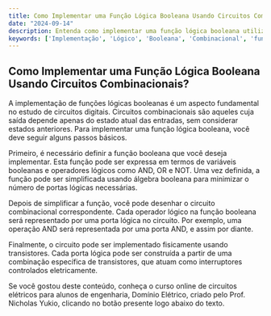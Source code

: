 ```yaml
---
title: Como Implementar uma Função Lógica Booleana Usando Circuitos Combinacionais?
date: "2024-09-14"
description: Entenda como implementar uma função lógica booleana utilizando circuitos combinacionais no contexto de circuitos digitais.
keywords: ['Implementação', 'Lógico', 'Booleana', 'Combinacional', 'função', 'transistor', 'número']
---
```


## Como Implementar uma Função Lógica Booleana Usando Circuitos Combinacionais?

A implementação de funções lógicas booleanas é um aspecto fundamental no estudo de circuitos digitais. Circuitos combinacionais são aqueles cuja saída depende apenas do estado atual das entradas, sem considerar estados anteriores. Para implementar uma função lógica booleana, você deve seguir alguns passos básicos.

Primeiro, é necessário definir a função booleana que você deseja implementar. Esta função pode ser expressa em termos de variáveis booleanas e operadores lógicos como AND, OR e NOT. Uma vez definida, a função pode ser simplificada usando álgebra booleana para minimizar o número de portas lógicas necessárias.

Depois de simplificar a função, você pode desenhar o circuito combinacional correspondente. Cada operador lógico na função booleana será representado por uma porta lógica no circuito. Por exemplo, uma operação AND será representada por uma porta AND, e assim por diante.

Finalmente, o circuito pode ser implementado fisicamente usando transistores. Cada porta lógica pode ser construída a partir de uma combinação específica de transistores, que atuam como interruptores controlados eletricamente.

Se você gostou deste conteúdo, conheça o curso online de circuitos elétricos para alunos de engenharia, Domínio Elétrico, criado pelo Prof. Nicholas Yukio, clicando no botão presente logo abaixo do texto.
